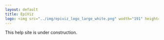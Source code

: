 ```yaml
---
layout: default
title: EpiViz
logo: <img src="../img/epiviz_logo_large_white.png" wodth="191" height="41" alt="EpiViz" />
---
```


This help site is under construction.

